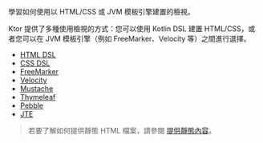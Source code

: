 [//]: # (title: 模板)

<link-summary>學習如何使用以 HTML/CSS 或 JVM 模板引擎建置的檢視。</link-summary>

Ktor 提供了多種使用檢視的方式：您可以使用 Kotlin DSL 建置 HTML/CSS，或者您可以在 JVM 模板引擎（例如 FreeMarker、Velocity 等）之間進行選擇。
* [HTML DSL](server-html-dsl.md)
* [CSS DSL](server-css-dsl.md)
* [FreeMarker](server-freemarker.md)
* [Velocity](server-velocity.md)
* [Mustache](server-mustache.md)
* [Thymeleaf](server-thymeleaf.md)
* [Pebble](server-pebble.md)
* [JTE](server-jte.md)

> 若要了解如何提供靜態 HTML 檔案，請參閱 [提供靜態內容](server-static-content.md)。